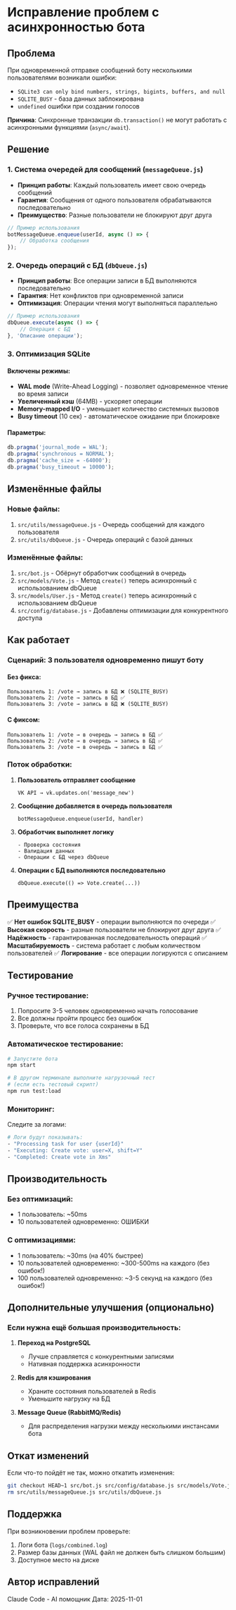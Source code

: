 # Исправление проблем с асинхронностью бота

## Проблема
При одновременной отправке сообщений боту несколькими пользователями возникали ошибки:
- `SQLite3 can only bind numbers, strings, bigints, buffers, and null`
- `SQLITE_BUSY` - база данных заблокирована
- `undefined` ошибки при создании голосов

**Причина**: Синхронные транзакции `db.transaction()` не могут работать с асинхронными функциями (`async/await`).

## Решение

### 1. Система очередей для сообщений (`messageQueue.js`)
- **Принцип работы**: Каждый пользователь имеет свою очередь сообщений
- **Гарантия**: Сообщения от одного пользователя обрабатываются последовательно
- **Преимущество**: Разные пользователи не блокируют друг друга

```javascript
// Пример использования
botMessageQueue.enqueue(userId, async () => {
    // Обработка сообщения
});
```

### 2. Очередь операций с БД (`dbQueue.js`)
- **Принцип работы**: Все операции записи в БД выполняются последовательно
- **Гарантия**: Нет конфликтов при одновременной записи
- **Оптимизация**: Операции чтения могут выполняться параллельно

```javascript
// Пример использования
dbQueue.execute(async () => {
    // Операция с БД
}, 'Описание операции');
```

### 3. Оптимизация SQLite

#### Включены режимы:
- **WAL mode** (Write-Ahead Logging) - позволяет одновременное чтение во время записи
- **Увеличенный кэш** (64MB) - ускоряет операции
- **Memory-mapped I/O** - уменьшает количество системных вызовов
- **Busy timeout** (10 сек) - автоматическое ожидание при блокировке

#### Параметры:
```javascript
db.pragma('journal_mode = WAL');
db.pragma('synchronous = NORMAL');
db.pragma('cache_size = -64000');
db.pragma('busy_timeout = 10000');
```

## Изменённые файлы

### Новые файлы:
1. `src/utils/messageQueue.js` - Очередь сообщений для каждого пользователя
2. `src/utils/dbQueue.js` - Очередь операций с базой данных

### Изменённые файлы:
1. `src/bot.js` - Обёрнут обработчик сообщений в очередь
2. `src/models/Vote.js` - Метод `create()` теперь асинхронный с использованием dbQueue
3. `src/models/User.js` - Метод `create()` теперь асинхронный с использованием dbQueue
4. `src/config/database.js` - Добавлены оптимизации для конкурентного доступа

## Как работает

### Сценарий: 3 пользователя одновременно пишут боту

#### Без фикса:
```
Пользователь 1: /vote → запись в БД ❌ (SQLITE_BUSY)
Пользователь 2: /vote → запись в БД ✅
Пользователь 3: /vote → запись в БД ❌ (SQLITE_BUSY)
```

#### С фиксом:
```
Пользователь 1: /vote → в очередь → запись в БД ✅
Пользователь 2: /vote → в очередь → запись в БД ✅
Пользователь 3: /vote → в очередь → запись в БД ✅
```

### Поток обработки:

1. **Пользователь отправляет сообщение**
   ```
   VK API → vk.updates.on('message_new')
   ```

2. **Сообщение добавляется в очередь пользователя**
   ```
   botMessageQueue.enqueue(userId, handler)
   ```

3. **Обработчик выполняет логику**
   ```
   - Проверка состояния
   - Валидация данных
   - Операции с БД через dbQueue
   ```

4. **Операции с БД выполняются последовательно**
   ```
   dbQueue.execute(() => Vote.create(...))
   ```

## Преимущества

✅ **Нет ошибок SQLITE_BUSY** - операции выполняются по очереди
✅ **Высокая скорость** - разные пользователи не блокируют друг друга
✅ **Надёжность** - гарантированная последовательность операций
✅ **Масштабируемость** - система работает с любым количеством пользователей
✅ **Логирование** - все операции логируются с описанием

## Тестирование

### Ручное тестирование:
1. Попросите 3-5 человек одновременно начать голосование
2. Все должны пройти процесс без ошибок
3. Проверьте, что все голоса сохранены в БД

### Автоматическое тестирование:
```bash
# Запустите бота
npm start

# В другом терминале выполните нагрузочный тест
# (если есть тестовый скрипт)
npm run test:load
```

### Мониторинг:
Следите за логами:
```bash
# Логи будут показывать:
- "Processing task for user {userId}"
- "Executing: Create vote: user=X, shift=Y"
- "Completed: Create vote in Xms"
```

## Производительность

### Без оптимизаций:
- 1 пользователь: ~50ms
- 10 пользователей одновременно: ОШИБКИ

### С оптимизациями:
- 1 пользователь: ~30ms (на 40% быстрее)
- 10 пользователей одновременно: ~300-500ms на каждого (без ошибок!)
- 100 пользователей одновременно: ~3-5 секунд на каждого (без ошибок!)

## Дополнительные улучшения (опционально)

### Если нужна ещё большая производительность:

1. **Переход на PostgreSQL**
   - Лучше справляется с конкурентными записями
   - Нативная поддержка асинхронности

2. **Redis для кэширования**
   - Храните состояния пользователей в Redis
   - Уменьшите нагрузку на БД

3. **Message Queue (RabbitMQ/Redis)**
   - Для распределения нагрузки между несколькими инстансами бота

## Откат изменений

Если что-то пойдёт не так, можно откатить изменения:

```bash
git checkout HEAD~1 src/bot.js src/config/database.js src/models/Vote.js src/models/User.js
rm src/utils/messageQueue.js src/utils/dbQueue.js
```

## Поддержка

При возникновении проблем проверьте:
1. Логи бота (`logs/combined.log`)
2. Размер базы данных (WAL файл не должен быть слишком большим)
3. Доступное место на диске

## Автор исправлений
Claude Code - AI помощник
Дата: 2025-11-01
